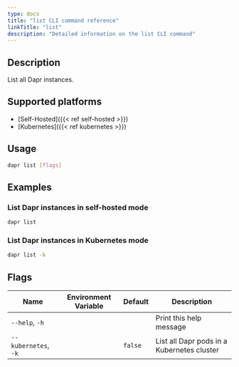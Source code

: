 ```yaml
---
type: docs
title: "list CLI command reference"
linkTitle: "list"
description: "Detailed information on the list CLI command"
---
```


## Description

List all Dapr instances.

## Supported platforms

- [Self-Hosted]({{< ref self-hosted >}})
- [Kubernetes]({{< ref kubernetes >}})

## Usage
```bash
dapr list [flags]
```

## Examples

### List Dapr instances in self-hosted mode
```bash
dapr list
```

### List Dapr instances in Kubernetes mode
```bash
dapr list -k
```

## Flags

| Name | Environment Variable | Default | Description
| --- | --- | --- | --- |
| `--help`, `-h` | | | Print this help message |
| `--kubernetes`, `-k` | | `false` | List all Dapr pods in a Kubernetes cluster |
